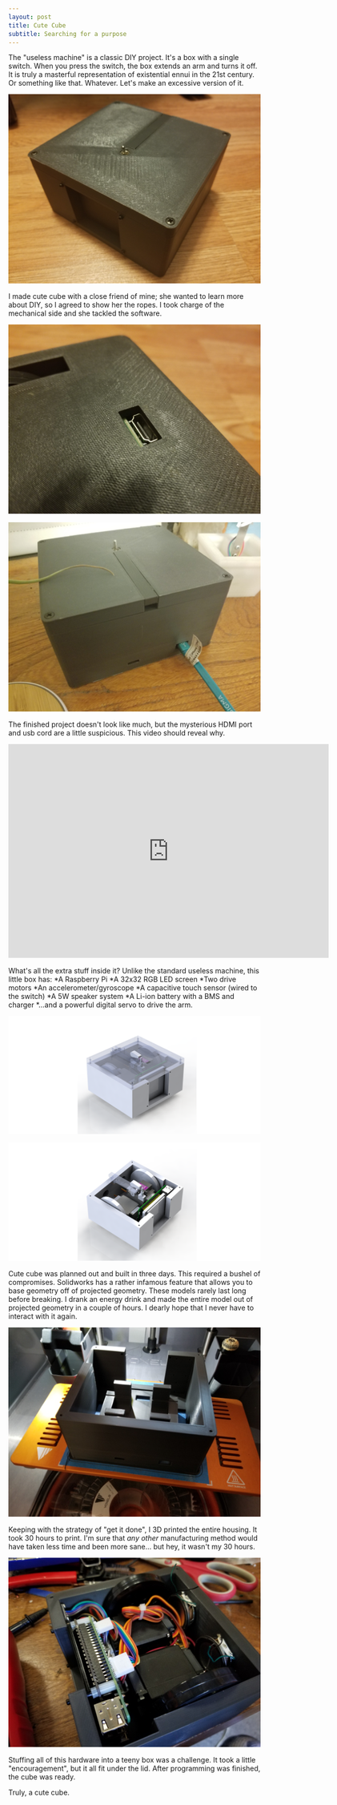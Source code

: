 ```yaml
---
layout: post
title: Cute Cube
subtitle: Searching for a purpose
---
```

The "useless machine" is a classic DIY project. It's a box with a single switch. When you press the switch, the box extends an arm and turns it off. It is truly a masterful representation of existential ennui in the 21st century. Or something like that. Whatever. Let's make an excessive version of it.

![](/img/projects/cutecube/1.jpg)

I made cute cube with a close friend of mine; she wanted to learn more about DIY, so I agreed to show her the ropes. I took charge of the mechanical side and she tackled the software.

![](/img/projects/cutecube/2.jpg)

![](/img/projects/cutecube/3.jpg)

The finished project doesn't look like much, but the mysterious HDMI port and usb cord are a little suspicious. This video should reveal why.

<iframe src="https://player.vimeo.com/video/291028786" width="640" height="427" frameborder="0" webkitallowfullscreen mozallowfullscreen allowfullscreen></iframe>

What's all the extra stuff inside it? Unlike the standard useless machine, this little box has:
*A Raspberry Pi
*A 32x32 RGB LED screen
*Two drive motors
*An accelerometer/gyroscope
*A capacitive touch sensor (wired to the switch)
*A 5W speaker system
*A Li-ion battery with a BMS and charger
*...and a powerful digital servo to drive the arm.

![](/img/projects/cutecube/4.png)

![](/img/projects/cutecube/5.png)

Cute cube was planned out and built in three days. This required a bushel of compromises. Solidworks has a rather infamous feature that allows you to base geometry off of projected geometry. These models rarely last long before breaking. I drank an energy drink and made the entire model out of projected geometry in a couple of hours. I dearly hope that I never have to interact with it again.

![](/img/projects/cutecube/6.jpg)

Keeping with the strategy of "get it done", I 3D printed the entire housing. It took 30 hours to print. I'm sure that <i>any other</i> manufacturing method would have taken less time and been more sane... but hey, it wasn't my 30 hours.

![](/img/projects/cutecube/7.jpg)

Stuffing all of this hardware into a teeny box was a challenge. It took a little "encouragement", but it all fit under the lid. After programming was finished, the cube was ready.

Truly, a cute cube.